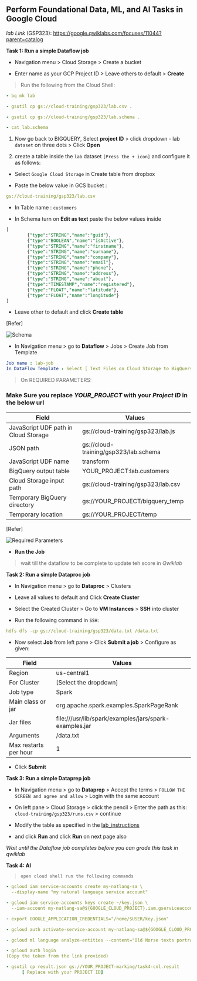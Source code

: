 ## Perform Foundational Data, ML, and AI Tasks in Google Cloud

*lab Link* (GSP323): https://google.qwiklabs.com/focuses/11044?parent=catalog

**Task 1: Run a simple Dataflow job**

* Navigation menu > Cloud Storage > Create a bucket

* Enter name as your GCP Project ID > Leave others to default > **Create**

> Run the following from the Cloud Shell:

```yaml
- bq mk lab

- gsutil cp gs://cloud-training/gsp323/lab.csv .

- gsutil cp gs://cloud-training/gsp323/lab.schema .

- cat lab.schema
```
1. Now go back to BIGQUERY,  Select **project ID** > click dropdown - lab `dataset` on three dots > Click **Open**

2. create a table inside the `lab` dataset `[Press the + icon]` and configure it as follows:

* Select `Google Cloud Storage` in Create table from dropbox

* Paste the below value in GCS bucket :
```yaml
gs://cloud-training/gsp323/lab.csv
```
* In Table name : `customers`

* In Schema turn on **Edit as text** paste the below values inside
```sql
[
        {"type":"STRING","name":"guid"},
        {"type":"BOOLEAN","name":"isActive"},
        {"type":"STRING","name":"firstname"},
        {"type":"STRING","name":"surname"},
        {"type":"STRING","name":"company"},
        {"type":"STRING","name":"email"},
        {"type":"STRING","name":"phone"},
        {"type":"STRING","name":"address"},
        {"type":"STRING","name":"about"},
        {"type":"TIMESTAMP","name":"registered"},
        {"type":"FLOAT","name":"latitude"},
        {"type":"FLOAT","name":"longitude"}
]
```
* Leave other to default and click **Create table**

[Refer]

![Schema](https://user-images.githubusercontent.com/59435839/135756331-23348ee1-ea4e-4223-8be8-020594a3b775.png)


* In Navigation menu > go to **Dataflow** > Jobs > Create Job from Template

```yaml
Job name : lab-job
In DataFlow Template : Select [ Text Files on Cloud Storage to BigQuery ] under "Process Data in Bulk (batch)"
```
> On REQUIRED PARAMETERS: 
### Make Sure you replace *YOUR_PROJECT* with your *Project ID* in the below url

|               Field                   |              Values                    |
|             ---------                 |             --------                   |
| JavaScript UDF path in Cloud Storage  | gs://cloud-training/gsp323/lab.js      |
| JSON path                             |	gs://cloud-training/gsp323/lab.schema  |
| JavaScript UDF name                   |	transform                              |
| BigQuery output table                 |	YOUR_PROJECT:lab.customers             |
| Cloud Storage input path              |	gs://cloud-training/gsp323/lab.csv     |
| Temporary BigQuery directory          |	gs://YOUR_PROJECT/bigquery_temp        |
| Temporary location                    |	gs://YOUR_PROJECT/temp                 |

[Refer]

![Required Parameters](https://user-images.githubusercontent.com/59435839/135757240-fc333c90-d3c9-4809-8389-d12aa3ce8808.png)

* **Run the Job**

> wait till the dataflow to be complete to update teh score in *Qwiklab*

**Task 2: Run a simple Dataproc job**

* In Navigation menu > go to **Dataproc** > Clusters 

* Leave all values to default and Click **Create Cluster**

* Select the Created Cluster > Go to **VM Instances** > **SSH** into cluster

* Run the following command in `SSH`: 

```yaml
hdfs dfs -cp gs://cloud-training/gsp323/data.txt /data.txt
```
* Now select **Job** from left pane > Click **Submit a job** > Configure as given:

|          Field           |                     Values                                 |
|        ---------         |                    --------                                |
| Region	                 |    us-central1                                             |
| For Cluster              |    [Select the dropdown]                                   |
| Job type	               |    Spark                                                   |
| Main class or jar	       |    org.apache.spark.examples.SparkPageRank                 |
| Jar files	               |    file:///usr/lib/spark/examples/jars/spark-examples.jar  |
| Arguments	               |    /data.txt                                               |
| Max restarts per hour    |    1                                                       |

* Click **Submit**

**Task 3: Run a simple Dataprep job**

* In Navigation menu > go to **Dataprep** > Accept the terms > `FOLLOW THE SCREEN and agree and allow` > Login with the same account

* On left pane > Cloud Storage > click the pencil > Enter the path as this: `cloud-training/gsp323/runs.csv` > continue

* Modify the table as specified in the [lab_instructions](https://google.qwiklabs.com/focuses/11044?parent=catalog#:~:text=Perform%20the%20following%20transforms%20to%20ensure%20the%20data%20is%20in%20the%20right%20state)

* and click **Run** and click **Run** on next page also

*Wait until the Dataflow job completes before you can grade this task in qwiklab*

**Task 4: AI**

> `open cloud shell run the following commands`

```yaml
- gcloud iam service-accounts create my-natlang-sa \
  --display-name "my natural language service account"

- gcloud iam service-accounts keys create ~/key.json \
  --iam-account my-natlang-sa@${GOOGLE_CLOUD_PROJECT}.iam.gserviceaccount.com

- export GOOGLE_APPLICATION_CREDENTIALS="/home/$USER/key.json"

- gcloud auth activate-service-account my-natlang-sa@${GOOGLE_CLOUD_PROJECT}.iam.gserviceaccount.com --key-file=$GOOGLE_APPLICATION_CREDENTIALS

- gcloud ml language analyze-entities --content="Old Norse texts portray Odin as one-eyed and long-bearded, frequently wielding a spear named Gungnir and wearing a cloak and a broad hat." > result.json

- gcloud auth login 
(Copy the token from the link provided)

- gsutil cp result.json gs://YOUR_PROJECT-marking/task4-cnl.result
      [ Replace with your PROJECT ID]
```